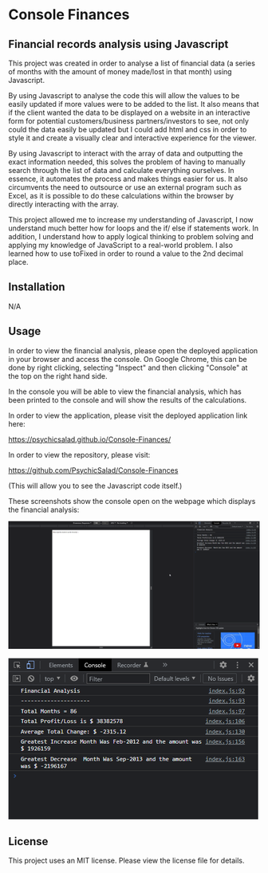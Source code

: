 # Console Finances

## Financial records analysis using Javascript

This project was created in order to analyse a list of financial data (a series of months with the amount of money made/lost in that month) using Javascript.

By using Javascript to analyse the code this will allow the values to be easily updated if more values were to be added to the list. It also means that if the client wanted the data to be displayed on a website in an interactive form for potential customers/business partners/investors to see, not only could the data easily be updated but I could add html and css in order to style it and create a visually clear and interactive experience for the viewer.

By using Javascript to interact with the array of data and outputting the exact information needed, this solves the problem of having to manually search through the list of data and calculate everything ourselves. In essence, it automates the process and makes things easier for us. It also circumvents the need to outsource or use an external program such as Excel, as it is possible to do these calculations within the browser by directly interacting with the array.

This project allowed me to increase my understanding of Javascript, I now understand much better how for loops and the if/ else if statements work. In addition, I understand how to apply logical thinking to problem solving and applying my knowledge of JavaScript to a real-world problem. I also learned how to use toFixed in order to round a value to the 2nd decimal place.

## Installation

N/A

## Usage

In order to view the financial analysis, please open the deployed application in your browser and access the console.
On Google Chrome, this can be done by right clicking, selecting "Inspect" and then clicking "Console" at the top on the right hand side.

In the console you will be able to view the financial analysis, which has been printed to the console and will show the results of the calculations.

In order to view the application, please visit the deployed application link here:

https://psychicsalad.github.io/Console-Finances/

In order to view the repository, please visit:

https://github.com/PsychicSalad/Console-Finances

(This will allow you to see the Javascript code itself.)

These screenshots show the console open on the webpage which displays the financial analysis:

![Screenshot of webpage with console open at the side](resources/Screenshot_1.png)

![Screenshot of console open showing financial analysis printed to console](resources/Screenshot_2.png)

## License

This project uses an MIT license. Please view the license file for details.
